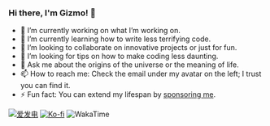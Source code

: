 ### Hi there, I'm Gizmo! 👋

- 🔭 I’m currently working on what I’m working on.
- 🌱 I’m currently learning how to write less terrifying code.
- 👯 I’m looking to collaborate on innovative projects or just for fun.
- 🤔 I’m looking for tips on how to make coding less daunting.
- 💬 Ask me about the origins of the universe or the meaning of life.
- 📫 How to reach me: Check the email under my avatar on the left; I trust you can find it.
- ⚡ Fun fact: You can extend my lifespan by [sponsoring me](https://afdian.net/a/gizmo).

[![爱发电](https://img.shields.io/badge/%E7%88%B1%E5%8F%91%E7%94%B5-Gizmo-%23946ce6
)](https://afdian.net/a/gizmo)
[![Ko-fi](https://img.shields.io/badge/Ko--fi-%E2%9D%A4%EF%B8%8F-blue?logo=kofi&color=%23fff)](https://ko-fi.com/gizmo_)
![WakaTime](https://img.shields.io/endpoint?url=https%3A%2F%2Fwakapi.aika.dev%2Fapi%2Fcompat%2Fshields%2Fv1%2FGizmo%2Finterval%3A30_days&color=2F855A&label=last%2030%20days&logo=WakaTime)
